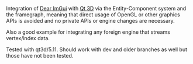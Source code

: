 Integration of [Dear ImGui](https://github.com/ocornut/imgui) with [Qt 3D](https://doc.qt.io/qt-5/qt3d-index.html) via the Entity-Component system and the framegraph,
meaning that direct usage of OpenGL or other graphics APIs is avoided and no private APIs or engine changes are necessary.

Also a good example for integrating any foreign engine that streams vertex/index data.

Tested with qt3d/5.11. Should work with dev and older branches as well but those have not been tested.

